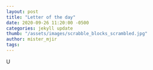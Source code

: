 ```yaml
---
layout: post
title: "Letter of the day"
date: 2020-09-26 11:20:00 -0500
categories: jekyll update
thumb: "/assets/images/scrabble_blocks_scrambled.jpg"
author: mister_mjir
tags:
---
```

U
